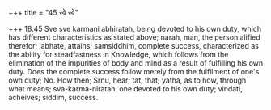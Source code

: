 +++
title = "45 स्वे स्वे"

+++
18.45 Sve sve karmani abhiratah, being devoted to his own duty, which
has different characteristics as stated above; narah, man, the person
alified therefor; labhate, attains; samsiddhim, complete success,
characterized as the ability for steadfastness in Knowledge, which
follows from the elimination of the impurities of body and mind as a
result of fulfilling his own duty. Does the complete success follow
merely from the fulfilment of one's own duty; No. How then; Srnu, hear;
tat, that; yatha, as to how, through what means; sva-karma-niratah, one
devoted to his own duty; vindati, acheives; siddim, success.
